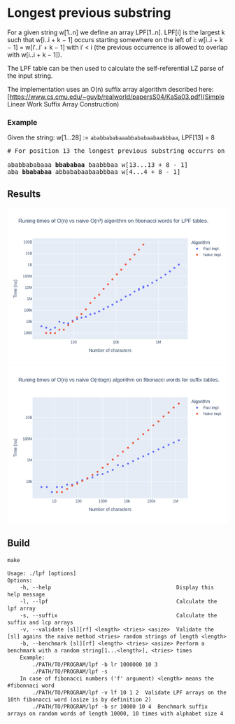 # Longest previous substring

For a given string w[1..n] we define an array LPF[1..n]. LPF[i] is the
largest k such that w[i..i + k − 1] occurs starting somewhere on the
left of i: w[i..i + k − 1] = w[i′..i′ + k − 1] with i′ < i (the previous
occurrence is allowed to overlap with w[i..i + k − 1]).

The LPF table can be then used to calculate the self-referential LZ parse of the input string.

The implementation uses an O(n) suffix array algorithm described here: [https://www.cs.cmu.edu/~guyb/realworld/papersS04/KaSa03.pdf](Simple Linear Work Suffix Array Construction)

### Example
Given the string: w[1...28] := `ababbababaaabbababaabaabbbaa`, LPF[13] = 8

<pre>
# For position 13 the longest previous substring occurrs on position 4

ababbababaaa <b>bbababaa</b> baabbbaa w[13...13 + 8 - 1]
aba <b>bbababaa</b> abbababaabaabbbaa w[4...4 + 8 - 1]
</pre>

## Results

![LPF fib results](results/lpf_fib_benchmark.png)
![SA fib results](results/sa_fib_benchmark.png)

## Build 

```
make 
```

```
Usage: ./lpf [options]
Options:
    -h, --help                                        Display this help message
    -l, --lpf                                         Calculate the lpf array
    -s, --suffix                                      Calculate the suffix and lcp arrays
    -v, --validate [sl][rf] <length> <tries> <asize>  Validate the [sl] agains the naive method <tries> random strings of length <length>
    -b, --benchmark [sl][rf] <length> <tries> <asize> Perform a benchmark with a random string[1...<length>], <tries> times
    Example:
        ./PATH/TO/PROGRAM/lpf -b lr 1000000 10 3
        ./PATH/TO/PROGRAM/lpf -s
    In case of fibonacci numbers ('f' argument) <length> means the #fibonnaci word
        ./PATH/TO/PROGRAM/lpf -v lf 10 1 2  Validate LPF arrays on the 10th fibonacci word (asize is by definition 2)
        ./PATH/TO/PROGRAM/lpf -b sr 10000 10 4  Benchmark suffix arrays on random words of length 10000, 10 times with alphabet size 4
```
